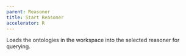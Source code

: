 ```yaml
---
parent: Reasoner
title: Start Reasoner
accelerator: R
---
```

Loads the ontologies in the workspace into the selected reasoner for querying.